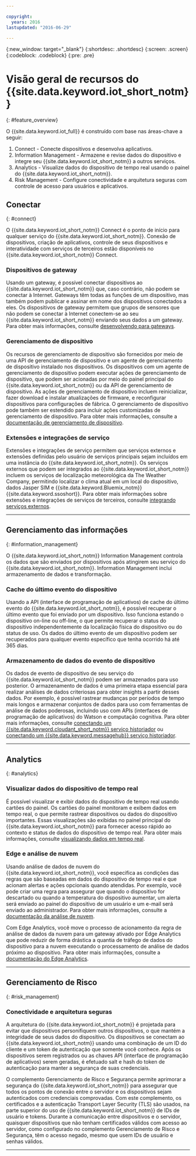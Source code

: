 ```yaml
---

copyright:
  years: 2016
lastupdated: "2016-06-29"

---
```


{:new_window: target="\_blank"}
{:shortdesc: .shortdesc}
{:screen: .screen}
{:codeblock: .codeblock}
{:pre: .pre}

# Visão geral de recursos do {{site.data.keyword.iot_short_notm}}
{: #feature_overview}

O {{site.data.keyword.iot_full}} é construído com base nas áreas-chave a seguir:

  1. Connect - Conecte dispositivos e desenvolva aplicativos.
  2. Information Management - Armazene e revise dados do dispositivo e integre seu {{site.data.keyword.iot_short_notm}} a outros serviços.
  3. Analytics - Visualize dados do dispositivo de tempo real usando o painel do {{site.data.keyword.iot_short_notm}}.
  4. Risk Management - Configure conectividade e arquitetura seguras com controle de acesso para usuários e aplicativos.

## Conectar
{: #connect}

O {{site.data.keyword.iot_short_notm}} Connect é o ponto de início para qualquer serviço do {{site.data.keyword.iot_short_notm}}. Conexão de dispositivos, criação de aplicativos, controle de seus dispositivos e interatividade com serviços de terceiros estão disponíveis no {{site.data.keyword.iot_short_notm}} Connect.

### Dispositivos de gateway

Usando um gateway, é possível conectar dispositivos ao {{site.data.keyword.iot_short_notm}} que, caso contrário, não podem se conectar à Internet. Gateways têm todas as funções de um dispositivo, mas também podem publicar e assinar em nome dos dispositivos conectados a eles. Os dispositivos de gateway permitem que grupos de sensores que não podem se conectar à Internet conectem-se ao seu {{site.data.keyword.iot_short_notm}} enviando seus dados a um gateway. Para obter mais informações, consulte [desenvolvendo para gateways](https://console.ng.bluemix.net/docs/services/IoT/gateways/gw_dev_index.html).

### Gerenciamento de dispositivo

Os recursos de gerenciamento de dispositivo são fornecidos por meio de uma API de gerenciamento de dispositivo e um agente de gerenciamento de dispositivo instalado nos dispositivos. Os dispositivos com um agente de gerenciamento de dispositivo podem executar ações de gerenciamento de dispositivo, que podem ser acionadas por meio do painel principal do {{site.data.keyword.iot_short_notm}} ou da API de gerenciamento de dispositivo. As ações de gerenciamento de dispositivo incluem reinicializar, fazer download e instalar atualizações de firmware, e reconfigurar dispositivos para configurações de fábrica. O gerenciamento de dispositivo pode também ser estendido para incluir ações customizadas de gerenciamento de dispositivo. Para obter mais informações, consulte a [documentação de gerenciamento de dispositivo](https://console.ng.bluemix.net/docs/services/IoT/devices/device_mgmt/index.html).

### Extensões e integrações de serviço

Extensões e integrações de serviço permitem que serviços externos e extensões definidas pelo usuário de serviços principais sejam incluídos em uma instância do {{site.data.keyword.iot_short_notm}}. Os serviços externos que podem ser integrados ao {{site.data.keyword.iot_short_notm}} incluem os serviços de localização meteorológica da The Weather Company, permitindo localizar o clima atual em um local do dispositivo, dados Jasper SIM e {{site.data.keyword.Bluemix_notm}} {{site.data.keyword.ssoshort}}. Para obter mais informações sobre extensões e integrações de serviços de terceiros, consulte [integrando serviços externos](https://console.ng.bluemix.net/docs/services/IoT/reference/extensions/index.html).

---

## Gerenciamento das informações
{: #information_management}

O {{site.data.keyword.iot_short_notm}} Information Management controla os dados que são enviados por dispositivos após atingirem seu serviço do {{site.data.keyword.iot_short_notm}}. Information Management inclui armazenamento de dados e transformação.

### Cache do último evento do dispositivo

Usando a API (interface de programação de aplicativos) de cache do último evento do {{site.data.keyword.iot_short_notm}}, é possível recuperar o último evento que foi enviado por um dispositivo. Isso funciona estando o dispositivo on-line ou off-line, o que permite recuperar o status do dispositivo independentemente da localização física do dispositivo ou do status de uso. Os dados do último evento de um dispositivo podem ser recuperados para qualquer evento específico que tenha ocorrido há até 365 dias.

### Armazenamento de dados do evento de dispositivo

Os dados de evento de dispositivo de seu serviço do {{site.data.keyword.iot_short_notm}} podem ser armazenados para uso posterior. O armazenamento de dados é uma primeira etapa essencial para realizar análises de dados criteriosas para obter insights a partir desses dados.  Por exemplo, é possível rastrear mudanças por períodos de tempo mais longos e armazenar conjuntos de dados para uso com ferramentas de análise de dados poderosas, incluindo uso com APIs (interfaces de programação de aplicativos) do Watson e computação cognitiva. Para obter mais informações, consulte [conectando um {{site.data.keyword.cloudant_short_notm}} serviço historiador](https://console.ng.bluemix.net/docs/services/IoT/cloudant_connector.html) ou [conectando um {{site.data.keyword.messagehub}} serviço historiador](https://console.ng.bluemix.net/docs/services/IoT/message_hub.html).

---

## Analytics
{: #analytics}

### Visualizar dados do dispositivo de tempo real

É possível visualizar e exibir dados do dispositivo de tempo real usando cartões do painel. Os cartões do painel monitoram e exibem dados em tempo real, o que permite rastrear dispositivos ou dados do dispositivo importantes. Essas visualizações são exibidas no painel principal do {{site.data.keyword.iot_short_notm}} para fornecer acesso rápido ao contexto e status de dados do dispositivo de tempo real. Para obter mais informações, consulte [visualizando dados em tempo real](https://console.ng.bluemix.net/docs/services/IoT/data_visualization.html).

### Edge e análise de nuvem

Usando análise de dados de nuvem do {{site.data.keyword.iot_short_notm}}, você especifica as condições das regras que são baseadas em dados do dispositivo de tempo real e que acionam alertas e ações opcionais quando atendidas. Por exemplo, você pode criar uma regra para assegurar que quando o dispositivo for descartado ou quando a temperatura do dispositivo aumentar, um alerta será enviado ao painel do dispositivo de um usuário e um e-mail será enviado ao administrador. Para obter mais informações, consulte a [documentação da análise de nuvem](https://console.ng.bluemix.net/docs/services/IoT/cloud_analytics.html).

Com Edge Analytics, você move o processo de acionamento da regra de análise de dados da nuvem para um gateway ativado por Edge Analytics que pode reduzir de forma drástica a quantia de tráfego de dados do dispositivo para a nuvem executando o processamento de análise de dados próximo ao dispositivo. Para obter mais informações, consulte a [documentação do Edge Analytics](https://console.ng.bluemix.net/docs/services/IoT/edge_analytics.html).

---

## Gerenciamento de Risco
{: #risk_management}

### Conectividade e arquitetura seguras

A arquitetura do {{site.data.keyword.iot_short_notm}} é projetada para evitar que dispositivos personifiquem outros dispositivos, o que mantém a integridade de seus dados do dispositivo. Os dispositivos se conectam ao {{site.data.keyword.iot_short_notm}} usando uma combinação de um ID do cliente e um token de autenticação que somente você conhece. Após os dispositivos serem registrados ou as chaves API (interface de programação de aplicativos) serem geradas, é efetuado salt e hash do token de autenticação para manter a segurança de suas credenciais.

O complemento Gerenciamento de Risco e Segurança permite aprimorar a segurança do {{site.data.keyword.iot_short_notm}} para assegurar que todos os pontos de conexão entre o servidor e os dispositivos sejam autenticados com credenciais comprovadas. Com este complemento, os certificados e a autenticação Transport Layer Security (TLS) são usados, na parte superior do uso de {{site.data.keyword.iot_short_notm}} de IDs de usuário e tokens. Durante a comunicação entre dispositivos e o servidor, quaisquer dispositivos que não tenham certificados válidos com acesso ao servidor, como configurado no complemento Gerenciamento de Risco e Segurança, têm o acesso negado, mesmo que usem IDs de usuário e senhas válidos.

---
